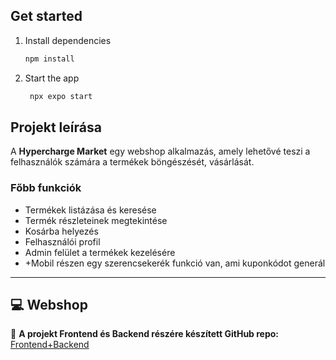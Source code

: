 



## Get started

1. Install dependencies

   ```bash
   npm install
   ```

2. Start the app

   ```bash
    npx expo start
   ```

## Projekt leírása

A **Hypercharge Market** egy webshop alkalmazás, amely lehetővé teszi a felhasználók számára a termékek böngészését, vásárlását.

### Főbb funkciók

- Termékek listázása és keresése
- Termék részleteinek megtekintése
- Kosárba helyezés
- Felhasználói profil
- Admin felület a termékek kezelésére
- +Mobil részen egy szerencsekerék funkció van, ami kuponkódot generál

---
## 💻 Webshop 

🔗 **A projekt Frontend és Backend részére készített GitHub repo:** [Frontend+Backend](https://github.com/Moha0170/vizsgaremek2025)
